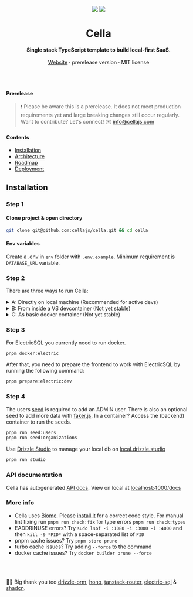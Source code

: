 <div align="center">

  <img src="./.github/banner-dark.png#gh-dark-mode-only" />
  <img src="./.github/banner.png#gh-light-mode-only" />

<br />

<!--
 *                            _ _
 *    ░▒▓█████▓▒░     ___ ___| | | __ _
 *    ░▒▓█   █▓▒░    / __/ _ \ | |/ _` |
 *    ░▒▓█   █▓▒░   | (_|  __/ | | (_| |
 *    ░▒▓█████▓▒░    \___\___|_|_|\__,_|                            
 *
 -->


<p>
	<h1><b>Cella</b></h1>
<p>
    <b>Single stack TypeScript template to build local-first SaaS.</b>
    <br />
    <br />
    <a href="https://cellajs.com">Website</a>
    ·
    prerelease version
    ·
    MIT license
  </p>
  <br />
  <br />
</p>

</div>

#### Prerelease

> ❗ Please be aware this is a prerelease. It does not meet production requirements yet and large breaking changes still occur regularly. Want to contribute? Let's connect! ✉️ <info@cellajs.com>


#### Contents
- [Installation](#installation)
- [Architecture](/info/ARCHITECTURE.md)
- [Roadmap](/info/ROADMAP.md)
- [Deployment](/info/DEPLOYMENT.md)

## Installation

### Step 1

#### Clone project & open directory

```bash
git clone git@github.com:cellajs/cella.git && cd cella
```

#### Env variables

Create a .env in `env` folder with `.env.example`. Minimum requirement is `DATABASE_URL` variable.

### Step 2

There are three ways to run Cella:

<details>
  <summary>A: Directly on local machine (Recommended for active devs)</summary>

#### Prerequisites
- **Node:** Check your Node version with `node -v`. Install Node 20.x using [Volta](https://docs.volta.sh/guide/).
- **pnpm:** Check your pnpm version with `pnpm -v`. Install pnpm 8.x using [Volta](https://docs.volta.sh/advanced/pnpm).
- **Postgres:** Install PostgreSQL 16.x on your machine, for example using [Postgres.app](https://postgresapp.com/) if you are on a Mac.

#### Install dependencies
```bash
pnpm install
```

#### Populate database
If starting from scratch, you will need to run a database generate + migrate.

```bash
pnpm run generate
pnpm run migrate
```
Check it out at <http://localhost:3000>:

```bash
pnpm run dev
```
</details>

<details>
  <summary>B: From inside a VS devcontainer (Not yet stable)</summary>

#### Prerequisites
- VSCode and [Dev containers](https://marketplace.visualstudio.com/items?itemName=ms-vscode-remote.remote-containers)
- [Orbstack](https://orbstack.dev/) or [Docker](https://docs.docker.com/get-docker/)

#### Run devcontainer
- Open VSCode and click one of these buttons to run the container:
  <img width="1177" alt="Screenshot" src="https://github.com/cellajs/cella/tree/main/info/devcontainer.png">
- Alternatively, open the project in VSCode and use `⌘+⇧+p` to run the `Remote-Containers: Reopen in Container` command.

Start command in container terminal:

```bash
pnpm run dev
```

#### Problems?
- **Rebuilding the docker container**: Just open Orbstack and delete the container and volume that has `cella` in the name.
- **CORS issues**: Make sure to open `http://localhost:3000/` and not `http://127.0.0.1:3000/`
</details>

<details>
  <summary>C: As basic docker container (Not yet stable)</summary>

#### Prerequisites
- [Orbstack](https://orbstack.dev/) or [Docker](https://docs.docker.com/get-docker/)

#### Run docker
```bash
pnpm run docker
```
</details>

### Step 3

For ElectricSQL you currently need to run docker.

```bash
pnpm docker:electric
```

After that, you need to prepare the frontend to work with ElectricSQL by running the following command:

```bash
pnpm prepare:electric:dev
```


### Step 4

The users [seed](/backend/seed/index.ts) is required to add an ADMIN user. There is also an optional seed to add more data with [faker.js](https://github.com/faker-js/faker). In a container? Access the (backend) container to run the seeds.

```bash
pnpm run seed:users
pnpm run seed:organizations
```

Use [Drizzle Studio](https://orm.drizzle.team/drizzle-studio/overview) to manage your local db on [local.drizzle.studio](http://localhost:4000/docs)

```bash
pnpm run studio
```

### API documentation
Cella has autogenerated [API docs](https://cellajs.com/api/v1/docs). View on local at [localhost:4000/docs](http://localhost:4000/docs)


### More info
- Cella uses [Biome](https://biomejs.dev/). Please [install it](https://marketplace.visualstudio.com/items?itemName=biomejs.biome) for a correct code style. For manual lint fixing run `pnpm run check:fix` for type errors `pnpm run check:types`
- EADDRINUSE errors? Try `sudo lsof -i :1080 -i :3000 -i :4000` and then `kill -9 *PID*` with a space-separated list of `PID`
- pnpm cache issues? Try `pnpm store prune`
- turbo cache issues? Try adding `--force` to the command
- docker cache issues? Try `docker builder prune --force`

<br />
<br />

💙💛 Big thank you too [drizzle-orm](https://github.com/drizzle-team/drizzle-orm), [hono](https://github.com/honojs/hono), [tanstack-router](https://github.com/tanstack/router), [electric-sql](https://github.com/electric-sql/electric) & [shadcn](https://github.com/shadcn-ui/ui).
